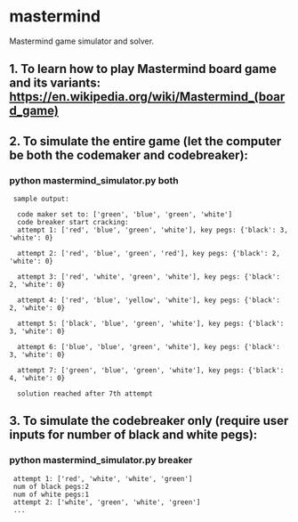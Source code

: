 # mastermind
Mastermind game simulator and solver.

## 1. To learn how to play Mastermind board game and its variants: https://en.wikipedia.org/wiki/Mastermind_(board_game)
## 2. To simulate the entire game (let the computer be both the codemaker and codebreaker):

### python mastermind_simulator.py both
     
     sample output:
     
      code maker set to: ['green', 'blue', 'green', 'white']    
      code breaker start cracking:
      attempt 1: ['red', 'blue', 'green', 'white'], key pegs: {'black': 3, 'white': 0}
      
      attempt 2: ['red', 'blue', 'green', 'red'], key pegs: {'black': 2, 'white': 0}
      
      attempt 3: ['red', 'white', 'green', 'white'], key pegs: {'black': 2, 'white': 0}
      
      attempt 4: ['red', 'blue', 'yellow', 'white'], key pegs: {'black': 2, 'white': 0}
      
      attempt 5: ['black', 'blue', 'green', 'white'], key pegs: {'black': 3, 'white': 0}
      
      attempt 6: ['blue', 'blue', 'green', 'white'], key pegs: {'black': 3, 'white': 0}
      
      attempt 7: ['green', 'blue', 'green', 'white'], key pegs: {'black': 4, 'white': 0}
      
      solution reached after 7th attempt
      
## 3. To simulate the codebreaker only (require user inputs for number of black and white pegs):

### python mastermind_simulator.py breaker
     
     attempt 1: ['red', 'white', 'white', 'green']
     num of black pegs:2 
     num of white pegs:1
     attempt 2: ['white', 'green', 'white', 'green']
     ...
     
     
     
     
     
